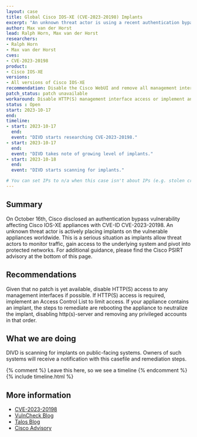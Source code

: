 ```yaml
---
layout: case
title: Global Cisco IOS-XE (CVE-2023-20198) Implants
excerpt: "An unknown threat actor is using a recent authentication bypass vulnerability (CVE-2023-20198) on Cisco IOS-XE to backdoor Cisco appliances worldwide. "
author: Max van der Horst
lead: Ralph Horn, Max van der Horst
researchers:
- Ralph Horn
- Max van der Horst
cves:
- CVE-2023-20198
product: 
- Cisco IOS-XE
versions: 
- All versions of Cisco IOS-XE
recommendation: Disable the Cisco WebUI and remove all management interfaces from the public Internet. If you have found an implant, consider starting your Incident Response procedure.
patch_status: patch unavailable
workaround: Disable HTTP(S) management interface access or implement an Access Control List.  
status : Open
start: 2023-10-17
end: 
timeline:
- start: 2023-10-17
  end:
  event: "DIVD starts researching CVE-2023-20198."
- start: 2023-10-17
  end:
  event: "DIVD takes note of growing level of implants."
- start: 2023-10-18
  end:
  event: "DIVD starts scanning for implants."

# You can set IPs to n/a when this case isn't about IPs (e.g. stolen credentials)
---
```

## Summary

On October 16th, Cisco disclosed an authentication bypass vulnerability affecting Cisco IOS-XE appliances with CVE-ID CVE-2023-20198. An unknown threat actor is actively placing implants on the vulnerable appliances worldwide. This is a serious situation as implants allow threat actors to monitor traffic, gain access to the underlying system and pivot into protected networks. For additional guidance, please find the Cisco PSIRT advisory at the bottom of this page.

## Recommendations

Given that no patch is yet available, disable HTTP(S) access to any management interfaces if possible. If HTTP(S) access is required, implement an Access Control List to limit access.
If your appliance contains an implant, the steps to remediate are rebooting the appliance to neutralize the implant, disabling http(s)-server and removing any privileged accounts in that order.

## What we are doing

DIVD is scanning for implants on public-facing systems. Owners of such systems will receive a notification with this casefile and remediation steps.


{% comment %}  Leave this here, so we see a timeline {% endcomment %}
{% include timeline.html %}


## More information

* [CVE-2023-20198](https://nvd.nist.gov/vuln/detail/CVE-2023-20198)
* [VulnCheck Blog](https://vulncheck.com/blog/cisco-implants)
* [Talos Blog](https://blog.talosintelligence.com/active-exploitation-of-cisco-ios-xe-software/)
* [Cisco Advisory](https://sec.cloudapps.cisco.com/security/center/content/CiscoSecurityAdvisory/cisco-sa-iosxe-webui-privesc-j22SaA4z)

